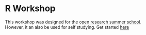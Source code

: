 # R Workshop

This workshop was designed for the [open research summer school](). 
However, it an also be used for self studying.
Get started [here](https://nickhaf.github.io/r_tutorial/)

 